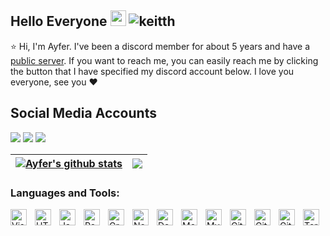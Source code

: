 ## Hello Everyone <img src="https://cdn.discordapp.com/emojis/888711638755188766.png" width="25px"> <img src="https://komarev.com/ghpvc/?username=keitthn&label=Konuk%20sayısı&color=ff0000" alt="keitth" />

⭐ Hi, I'm Ayfer. I've been a discord member for about 5 years and have a [public server](https://discord.gg/rabelion). If you want to reach me, you can easily reach me by clicking the button that I have specified my discord account below. I love you everyone, see you ❤️

## Social Media Accounts
<p align="left">
<a href="https://discord.com/users/933462930995941426" target"blank_"><img src="https://img.shields.io/badge/Discord-355feb?style=for-the-badge&logo=discord&logoColor=white"></a>
<a href="https://open.spotify.com/user/31z5hyhrgv6xwf2jshiheuidvx44?si=1db691af63424027" target"blank_"><img src="https://img.shields.io/badge/Spotify%20-29D262.svg?&style=for-the-badge&logo=spotify&logoColor=white"></a>
<a href="https://instagram.com/ozguryxd" target"blank_"><img src="https://img.shields.io/badge/İnstagram%20-ff0000.svg?&style=for-the-badge&logo=instagram&logoColor=white"></a>

| <a href="https://github.com/Keitth/Keitth"><img align="center" src="https://github-readme-stats.vercel.app/api?username=Keitth&show_icons=true&include_all_commits=true&theme=buefy&hide_border=true" alt="Ayfer's github stats" /></a> | <a href="https://github.com/Keitth/Keitth"><img align="center" src="https://github-readme-stats.vercel.app/api/top-langs/?username=Keitth&layout=compact&theme=buefy&hide_border=true" /></a> |
| ------------- | ------------- |

  ### Languages and Tools:

[<img align="left" alt="Visual Studio Code" width="26px" src="https://cdn.jsdelivr.net/gh/devicons/devicon/icons/vscode/vscode-original.svg" style="padding-right:10px;" />][webdevplaylist]
[<img align="left" alt="HTML5" width="26px" src="https://cdn.jsdelivr.net/gh/devicons/devicon/icons/html5/html5-original.svg" style="padding-right:10px;" />][webdevplaylist]
[<img align="left" alt="JavaScript" width="26px" src="https://cdn.jsdelivr.net/gh/devicons/devicon/icons/javascript/javascript-original.svg" style="padding-right:10px;" />][jsplaylist]
[<img align="left" alt="React" width="26px" src="https://cdn.jsdelivr.net/gh/devicons/devicon/icons/react/react-original.svg" style="padding-right:10px;" />][reactplaylist]
[<img align="left" alt="GraphQL" width="26px" src="https://cdn.jsdelivr.net/gh/devicons/devicon/icons/graphql/graphql-plain.svg" style="padding-right:10px;" />][webdevplaylist]
[<img align="left" alt="Node.js" width="26px" src="https://cdn.jsdelivr.net/gh/devicons/devicon/icons/nodejs/nodejs-original.svg" style="padding-right:10px;" />][webdevplaylist]
[<img align="left" alt="Deno" width="26px" src="./img/deno-light.svg" style="padding-right:10px;" />][webdevplaylist]
[<img align="left" alt="MongoDB" width="26px" src="https://cdn.jsdelivr.net/gh/devicons/devicon/icons/mongodb/mongodb-original.svg" style="padding-right:10px;" />][webdevplaylist]
[<img align="left" alt="MySQL" width="26px" src="https://cdn.jsdelivr.net/gh/devicons/devicon/icons/mysql/mysql-original.svg" style="padding-right:10px;" />][webdevplaylist]
[<img align="left" alt="Git" width="26px" src="https://cdn.jsdelivr.net/gh/devicons/devicon/icons/git/git-original.svg" style="padding-right:10px;" />][webdevplaylist]
[<img align="left" alt="GitHub" width="26px" src="https://user-images.githubusercontent.com/3369400/139447912-e0f43f33-6d9f-45f8-be46-2df5bbc91289.png" style="padding-right:10px;" />](https://www.youtube.com/playlist?list=PLkwxH9e_vrAJ0WbEsFA9W3I1W-g_BTsbt#gh-dark-mode-only)
[<img align="left" alt="GitHub" width="26px" src="https://user-images.githubusercontent.com/3369400/139448065-39a229ba-4b06-434b-bc67-616e2ed80c8f.png" style="padding-right:10px;" />](https://www.youtube.com/playlist?list=PLkwxH9e_vrAJ0WbEsFA9W3I1W-g_BTsbt#gh-light-mode-only)
[<img align="left" alt="Terminal" width="26px" src="./img/terminal-light.svg" />](https://www.youtube.com/playlist?list=PLkwxH9e_vrAJ0WbEsFA9W3I1W-g_BTsbt#gh-light-mode-only)


  
 </details>

[website]: https://codeSTACKr.com
[course]: http://vsCodeHero.com
[twitter]: https://twitter.com/codeSTACKr
[youtube]: https://youtube.com/codeSTACKr
[instagram]: https://instagram.com/codeSTACKr
[linkedin]: https://linkedin.com/in/codeSTACKr
[webdevplaylist]: https://www.youtube.com/playlist?list=PLkwxH9e_vrAJ0WbEsFA9W3I1W-g_BTsbt
[jsplaylist]: https://www.youtube.com/playlist?list=PLkwxH9e_vrALRJKu7wfXby3MKeflhTu6B
[cssplaylist]: https://www.youtube.com/playlist?list=PLkwxH9e_vrALSdvZuEh6gqQdmDoDIoqz4
[reactplaylist]: https://www.youtube.com/playlist?list=PLkwxH9e_vrAK4TdffpxKY3QGyHCpxFcQ0
